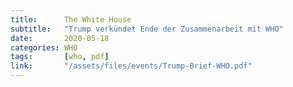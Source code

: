 ```yaml
---
title:      The White House
subtitle:   "Trump verkündet Ende der Zusammenarbeit mit WHO"
date:       2020-05-18
categories: WHO
tags:       [who, pdf]
link:       "/assets/files/events/Trump-Brief-WHO.pdf"
---
```

